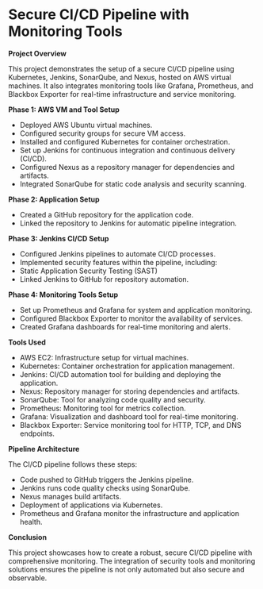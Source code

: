 <h1><strong>Secure CI/CD Pipeline with Monitoring Tools</strong></h1>

**Project Overview**

This project demonstrates the setup of a secure CI/CD pipeline using Kubernetes, Jenkins, SonarQube, and Nexus, hosted on AWS virtual machines. It also integrates monitoring tools like Grafana, Prometheus, and Blackbox Exporter for real-time infrastructure and service monitoring.

**Phase 1: AWS VM and Tool Setup**
* Deployed AWS Ubuntu virtual machines.
* Configured security groups for secure VM access.
* Installed and configured Kubernetes for container orchestration.
* Set up Jenkins for continuous integration and continuous delivery (CI/CD).
* Configured Nexus as a repository manager for dependencies and artifacts.
* Integrated SonarQube for static code analysis and security scanning.

**Phase 2: Application Setup**
* Created a GitHub repository for the application code.
* Linked the repository to Jenkins for automatic pipeline integration.

**Phase 3: Jenkins CI/CD Setup**
* Configured Jenkins pipelines to automate CI/CD processes.
* Implemented security features within the pipeline, including:
* Static Application Security Testing (SAST)
* Linked Jenkins to GitHub for repository automation.

**Phase 4: Monitoring Tools Setup**
* Set up Prometheus and Grafana for system and application monitoring.
* Configured Blackbox Exporter to monitor the availability of services.
* Created Grafana dashboards for real-time monitoring and alerts.

**Tools Used**
* AWS EC2: Infrastructure setup for virtual machines.
* Kubernetes: Container orchestration for application management.
* Jenkins: CI/CD automation tool for building and deploying the application.
* Nexus: Repository manager for storing dependencies and artifacts.
* SonarQube: Tool for analyzing code quality and security.
* Prometheus: Monitoring tool for metrics collection.
* Grafana: Visualization and dashboard tool for real-time monitoring.
* Blackbox Exporter: Service monitoring tool for HTTP, TCP, and DNS endpoints.

**Pipeline Architecture**

The CI/CD pipeline follows these steps:

* Code pushed to GitHub triggers the Jenkins pipeline.
* Jenkins runs code quality checks using SonarQube.
* Nexus manages build artifacts.
* Deployment of applications via Kubernetes.
* Prometheus and Grafana monitor the infrastructure and application health.

**Conclusion**

This project showcases how to create a robust, secure CI/CD pipeline with comprehensive monitoring. The integration of security tools and monitoring solutions ensures the pipeline is not only automated but also secure and observable.
